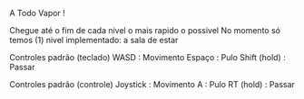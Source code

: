 A Todo Vapor !

Chegue até o fim de cada nivel o mais rapido o possivel
No momento só temos (1) nivel implementado: a sala de estar

  Controles padrão (teclado)
WASD         : Movimento
Espaço       : Pulo
Shift (hold) : Passar

  Controles padrão (controle)
Joystick     : Movimento
A            : Pulo
RT (hold)    : Passar
